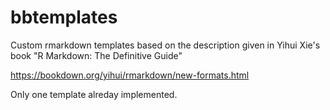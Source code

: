 # bbtemplates

Custom rmarkdown templates based on the description given in Yihui Xie's book "R Markdown: The Definitive Guide"

https://bookdown.org/yihui/rmarkdown/new-formats.html

Only one template alreday implemented.
